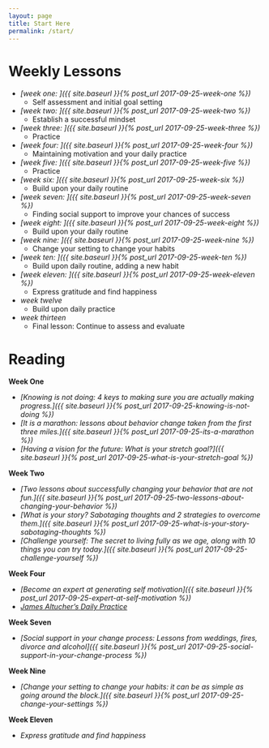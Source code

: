 ```yaml
---
layout: page
title: Start Here
permalink: /start/
---
```


# Weekly Lessons

* *[week one: ]({{ site.baseurl }}{% post_url 2017-09-25-week-one %})*
    * Self assessment and initial goal setting
* *[week two: ]({{ site.baseurl }}{% post_url 2017-09-25-week-two %})*
    * Establish a successful mindset
* *[week three: ]({{ site.baseurl }}{% post_url 2017-09-25-week-three %})*
    * Practice
* *[week four: ]({{ site.baseurl }}{% post_url 2017-09-25-week-four %})*
    * Maintaining motivation and your daily practice
* *[week five: ]({{ site.baseurl }}{% post_url 2017-09-25-week-five %})*
    * Practice
* *[week six: ]({{ site.baseurl }}{% post_url 2017-09-25-week-six %})*
    * Build upon your daily routine
* *[week seven: ]({{ site.baseurl }}{% post_url 2017-09-25-week-seven %})*
    * Finding social support to improve your chances of success
* *[week eight: ]({{ site.baseurl }}{% post_url 2017-09-25-week-eight %})*
    * Build upon your daily routine
* *[week nine: ]({{ site.baseurl }}{% post_url 2017-09-25-week-nine %})*
    * Change your setting to change your habits
* *[week ten: ]({{ site.baseurl }}{% post_url 2017-09-25-week-ten %})*
    * Build upon daily routine, adding a new habit
* *[week eleven: ]({{ site.baseurl }}{% post_url 2017-09-25-week-eleven %})*
    * Express gratitude and find happiness
* *week twelve*
    * Build upon daily practice
* *week thirteen*
    * Final lesson: Continue to assess and evaluate

# Reading

**Week One**
* *[Knowing is not doing: 4 keys to making sure you are actually making progress.]({{ site.baseurl }}{% post_url 2017-09-25-knowing-is-not-doing %})*
* *[It is a marathon: lessons about behavior change taken from the first three miles.]({{ site.baseurl }}{% post_url 2017-09-25-its-a-marathon %})*
* *[Having a vision for the future: What is your stretch goal?]({{ site.baseurl }}{% post_url 2017-09-25-what-is-your-stretch-goal %})*

**Week Two**
* *[Two lessons about successfully changing your behavior that are not fun.]({{ site.baseurl }}{% post_url 2017-09-25-two-lessons-about-changing-your-behavior %})*
* *[What is your story? Sabotaging thoughts and 2 strategies to overcome them.]({{ site.baseurl }}{% post_url 2017-09-25-what-is-your-story-sabotaging-thoughts %})*
* *[Challenge yourself: The secret to living fully as we age, along with 10 things you can try today.]({{ site.baseurl }}{% post_url 2017-09-25-challenge-yourself %})*

**Week Four**
* *[Become an expert at generating self motivation]({{ site.baseurl }}{% post_url 2017-09-25-expert-at-self-motivation %})*
* *[James Altucher’s Daily Practice](http://www.jamesaltucher.com/start/)*

**Week Seven**
* *[Social support in your change process: Lessons from weddings, fires, divorce and alcohol]({{ site.baseurl }}{% post_url 2017-09-25-social-support-in-your-change-process %})*

**Week Nine**
* *[Change your setting to change your habits: it can be as simple as going around the block.]({{ site.baseurl }}{% post_url 2017-09-25-change-your-settings %})*

**Week Eleven**
* *Express gratitude and find happiness* 
